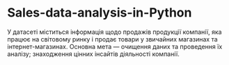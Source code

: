 # Sales-data-analysis-in-Python
У датасеті міститься інформація щодо продажів продукції компанії, яка працює на світовому ринку і продає товари у звичайних магазинах та інтернет-магазинах. Основна мета — очищення даних та проведення їх аналізу; знаходження цінних інсайтів діяльності компанії.
